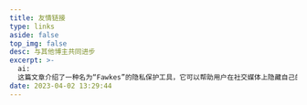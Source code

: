 ```yaml
---
title: 友情链接
type: links
aside: false
top_img: false
desc: 与其他博主共同进步
excerpt: >-
  ai:
  这篇文章介绍了一种名为“Fawkes”的隐私保护工具，它可以帮助用户在社交媒体上隐藏自己的面部识别信息。该工具能够生成一种特殊的“面具”，通过添加噪声和干扰来欺骗人脸识别算法，从而使得用户的真实面部特征难以被匹配到。作者呼吁更多的人使用类似的隐私工具来保护自己的个人信息。同时也提出了一些可能存在的问题和解决方案。
date: 2023-04-02 13:29:44
---
```


